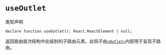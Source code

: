 # `useOutlet`

类型声明

```tsx
declare function useOutlet(): React.ReactElement | null;
```

返回路由层次结构中此级别的子路由元素。此钩子由[`<Outlet>`](https://reactrouter.com/en/main/components/outlet)内部用于呈现子路由。